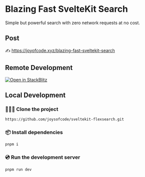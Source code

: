 # Blazing Fast SvelteKit Search

Simple but powerful search with zero network requests at no cost.

## Post

✍️ https://joyofcode.xyz/blazing-fast-sveltekit-search

## Remote Development

[![Open in StackBlitz](https://developer.stackblitz.com/img/open_in_stackblitz.svg)](https://stackblitz.com/github/joysofcode/sveltekit-flexsearch)

## Local Development

### 🧑‍🤝‍🧑 Clone the project

```sh
https://github.com/joysofcode/sveltekit-flexsearch.git
```

### 📦️ Install dependencies

```sh
pnpm i
```

### 💿️ Run the development server

```sh
pnpm run dev
```
